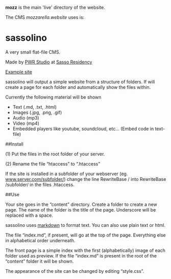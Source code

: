 **mozz** is the main 'live' directory of the website.

The CMS _mozzarella.website_ uses is:

sassolino
=========

A very small flat-file CMS. 

Made by [PWR Studio](http://www.pwr-stud.io) at [Sasso Residency](http://www.sasso-residency.ch/)

[Example site](http://www.pwr-stud.io/sassolino)

sassolino will output a simple website from a structure of folders. If will create a page for each folder and automatically show the files within.

Currently the following material will be shown 
- Text (.md, .txt, .html)
- Images (.jpg, .png, .gif)
- Audio (mp3)
- Video (mp4)
- Embedded players like youtube, soundcloud, etc... (Embed code in text-file)

##Install

(1) Put the files in the root folder of your server.

(2) Rename the file “htaccess” to “.htaccess”

If the site is installed in a subfolder of your webserver (eg. www.server.com/subfolder/) change the line RewriteBase / into RewriteBase /subfolder/ in the files .htaccess.

##Use

Your site goes in the “content” directory. Create a folder to create a new page. The name of the folder is the title of the page. Underscore will be replaced with a space.

sassolino uses [markdown](https://help.github.com/articles/markdown-basics) to format text. You can also use plain text or html.

The file “index.md”, if present, will go at the top of the page. Everything else in alphabetical order underneath. 

The front page is a simple index with the first (alphabetically) image of each folder used as preview. If the file “index.md” is present in the root of the “content” folder it will be shown.

The appearance of the site can be changed by editing “style.css”.
